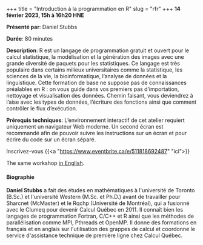 +++
title = "Introduction à la programmation en R"
slug = "rfr"
+++
**14 février 2023, 15h à 16h20 HNE**

**Présenté par**: Daniel Stubbs

**Durée**: 80 minutes

**Description**: R est un langage de programmation gratuit et ouvert pour le calcul statistique, la
modélisation et la génération des images avec une grande diversité de paquets pour les statistiques. Ce
langage est très populaire dans certains milieux universitaires comme la statistique, les sciences de la vie,
la bioinformatique, l’analyse de données et la linguistique. Cette formation de base ne suppose pas de
connaissances préalables en R : on vous guide dans vos premiers pas d’importation, nettoyage et visualisation
des données. Chemin faisant, vous deviendrez à l’aise avec les types de données, l’écriture des fonctions
ainsi que comment contrôler le flux d’exécution.

**Prérequis techniques**: L’environnement interactif de cet atelier requiert uniquement un navigateur Web
moderne. Un second écran est recommandé afin de pouvoir suivre les instructions sur un écran et pour écrire du
code sur un écran séparé.

Inscrivez-vous {{<a "https://www.eventbrite.ca/e/511818692487" "ici">}}

The same workshop [in English](/r).

#### Biographie

**Daniel Stubbs** a fait des études en mathématiques à l'université de Toronto (B.Sc.) et l'université Western
(M.Sc. et Ph.D.) avant de travailler pour Sharcnet (McMaster) et le Rqchp (Université de Montréal), qui a
fusionné avec le Clumeq pour devenir Calcul Québec en 2011. Il connaît bien les langages de programmation
Fortran, C/C++ et R ainsi que les méthodes de parallélisation comme MPI, Pthreads et OpenMP. Il donne des
formations en français et en anglais sur l'utilisation des grappes de calcul et coordonne le service
d'assistance technique de première ligne chez Calcul Québec.

<!-- {{< vimeo 690948795 >}} --> <!-- <br> -->

<!-- - [Watch this session on Vimeo](https://vimeo.com/690948795) -->
